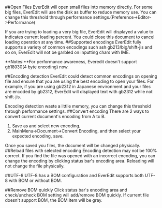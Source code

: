 ##Open Files
EverEdit will open small files into memory directly. For some big files, EverEdit will use the disk as buffer to reduce memory use. You can change this threshold through performance settings.(Preference->Editor->Performance)

If you are trying to loading a very big file, EverEdit will displayed a value to indicates current loading percent. You could close this document to cancel loading operation at any time.
##Supported encodings
EverEdit fully supports a variety of common encodings such ash gb213/big/shift-jis and so on, EverEdit will not be garbled on inputting chars with IME.

**Notes:**For performance awareness, Everedit doesn't support gb18030(4 byte encoding) now.

##Encoding detection
EverEdit could detect common encodings on opening file and ensure that you are using the best encoding to open your files. For example, if you are using gb2312 in Japanese environment and your files are encoded by gb2312, EverEdit will displayed text with gb2312 while not shift-jis.

Encoding detection waste a littile memory, you can change this threshold through performance settings.
##Convert encoding
There are 2 ways to convert current document's encoding from A to B.

1. Save as and select new encoding.
2. MainMenu->Document->Convert Encoding, and then select your expected encoding, save.

Once you saved you files, the document will be changed physically.
##Reload files with selected encoding
Encoding detection may not be 100% correct. If you find the file was opened with an incorrect encoding, you can change the encoding by clicking status bar's encoding area. Reloading will not change the file physically.

##UTF-8
UTF-8 has a BOM configuration and EverEdit supports both UTF-8 with BOM or without BOM.

##Remove BOM quickly
Click status bar's encoding area and check/uncheck BOM setting will add/remove BOM quickly. If current file doesn't support BOM, the BOM item will be gray.

